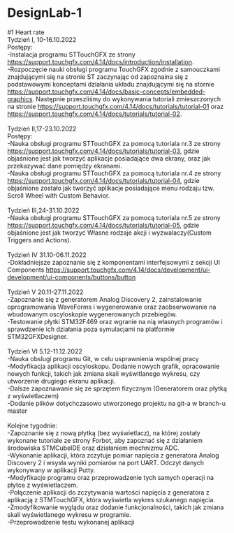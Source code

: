 # DesignLab-1

#1 Heart rate <br />
Tydzień I, 10-16.10.2022  <br />
Postępy: <br />
-Instalacja programu STTouchGFX ze strony https://support.touchgfx.com/4.14/docs/introduction/installation. <br />
-Rozpoczęcie nauki obsługi programu TouchGFX zgodnie z samouczkami znajdującymi się na stronie ST zaczynając od zapoznaina się z podstawowymi konceptami działania układu znajdującymi się na stornie https://support.touchgfx.com/4.14/docs/basic-concepts/embedded-graphics. Następnie przeszliśmy do wykonywania tutoriali zmieszczonych na stronie https://support.touchgfx.com/4.14/docs/tutorials/tutorial-01 oraz https://support.touchgfx.com/4.14/docs/tutorials/tutorial-02. <br /> <br />
Tydzień II,17-23.10.2022 <br />
Postępy: <br />
-Nauka obsługi programu STTouchGFX za pomocą tutoriala nr.3 ze strony https://support.touchgfx.com/4.14/docs/tutorials/tutorial-03, gdzie objaśnione jest jak tworzyć aplikacje posiadające dwa ekrany, oraz jak przekazywać dane pomiędzy ekranami. <br />
-Nauka obsługi programu STTouchGFX za pomocą tutoriala nr.4 ze strony https://support.touchgfx.com/4.14/docs/tutorials/tutorial-04, gdzie objaśnione zostało jak tworzyć aplikacje posiadające menu rodzaju tzw. Scroll Wheel with Custom Behavior.<br /> <br />
Tydzień III,24-31.10.2022 <br />
-Nauka obsługi programu STTouchGFX za pomocą tutoriala nr.5 ze strony https://support.touchgfx.com/4.14/docs/tutorials/tutorial-05, gdzie objaśnione jest jak tworzyć Własne rodzaje akcji i wyzwalaczy(Custom Triggers and Actions). <br /> <br />
Tydzień IV 31.10-06.11.2022 <br />
-Dokładniejsze zapoznanie się z komponentami interfejsowymi z sekcji UI Components https://support.touchgfx.com/4.14/docs/development/ui-development/ui-components/buttons/button <br /> <br /> Tydzień V 20.11-27.11.2022 <br />
-Zapoznanie się z generatorem Analog Discovery 2, zainstalowanie oprogramowania WaveForms i wygenerowanie oraz zaobserwowanie na wbudowanym oscyloskopie wygenerowanych przebiegów. <br />
-Testowanie płytki STM32F469 oraz wgranie na nią własnych programów i sprawdzenie ich działania poza symulacjami na platformie STM32GFXDesigner. <br /> <br />
Tydzień VI 5.12-11.12.2022 <br />
-Nauka obslugi programu Git, w celu usprawnienia wspólnej pracy <br />
-Modyfikacja aplikacji oscyloskopu. Dodanie nowych grafik, opracowanie nowych funkcji, takich jak zmiana skali wyświtlanego wykresu, czy utworzenie drugiego ekranu aplikacji. <br />
-Dalsze zapoznawanie się ze sprzętem fizycznym (Generatorem oraz płytką z wyświetlaczem) <br />
-Dodanie plików dotychczasowo utworzonego projektu na git-a w branch-u master <br /> <br />
Kolejne tygodnie: <br />
-Zapoznanie się z nową płytką (bez wyświetlacz), na której zostały wykonane tutoriale ze strony Forbot, aby zapoznać się z działaniem środowiska STMCubeIDE oraz działaniem mechnizmu ADC. <br />
-Wykonanie aplikacji, która zczytuje pomiar napięcia z generatora Analog Discovery 2 i wsysła wyniki pomiarów na port UART. Odczyt danych wykonywany w aplikacji Putty. <br />
-Modyfikacje programu oraz przeprowadzenie tych samych operacji na płytce z wyświetlaczem. <br />
-Połączenie aplikacji do zczytywania wartości napięcia z generatora z aplikacją z STMTouchGFX, która wyświetla wykres szukanego napięcia. <br />
-Zmodyfikowanie wyglądu oraz dodanie funkcjonalności, takich jak zmiana skali wyświetlanego wykresu w programie. <br />
-Przeprowadzenie testu wykonanej aplikacji <br />
